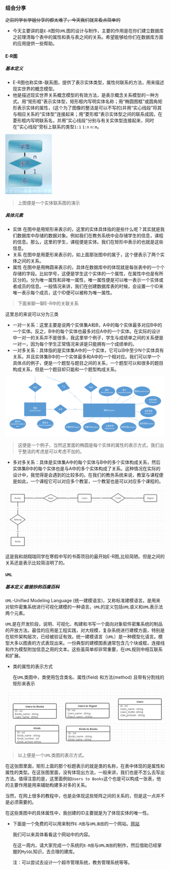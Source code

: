 ### 组会分享

~~之前的学长学姐分享的都太难了，今天我们就来看点简单的~~

* 今天主要讲的是`E-R`图何`UML`图的设计与制作，主要的作用是在你们建立数据库之前理清每个表中的属性和表与表之间的关系。希望能够给你们在数据库方面的应用提供一些帮助。

#### E-R图

##### 基本定义

* E-R图也称实体-联系图，提供了表示实体类型，属性何联系的方法，用来描述现实世界的概念模型。
* 他是描述现实世界关系概念模型的有效方法，是表示概念关系模型的一种方式。用“矩形框”表示实体型，矩形框内写明实体名称；用“椭圆图框”或圆角矩形表示实体的属性，(这个为了图像的整洁是可以不写的)并用“实心线段”将其与相应关系的“实体型”连接起来；用”菱形框“表示实体型之间的联系成因，在菱形框内写明联系名，并用”实心线段“分别与有关实体型连接起来，同时在”实心线段“旁标上联系的类型`1:1` `1:n` `n:m`。

![](sharePic\p1.png)

> 上图便是一个实体联系图的演示

##### 具体元素

* 实体 在图中是用矩形来表示的，这里的实体具体指的是些什么呢？其实就是我们数据库中存储的数据对象。例如我们在教务系统中会存储学生的信息，课程的信息。那么，这里的学生，课程便是实体。我们在矩形中表示的也就是这些信息。
* 关系 在图中是用菱形来表示的，如上面那张图中的属于，这个便表示了两个实体之间的关系。
* 属性 在图中是用椭圆来表示的，具体在数据库中的体现就是每张表中的一个个存储的字段。比如学号，这便是学生这个实体的一个属性，在属性中也是有所区分的。分为唯一属性和非唯一属性，唯一属性便是可以唯一表示一个实体或者成员的信息。一般情况来讲，我们在创建数据库表的时候，会设置一个ID来唯一表示每个成员，这个ID便可以被称为唯一属性。

> 下面来聊一聊E-R中的关联关系

这里总的来说可以分为三类

* 一对一关系：这里主要是说两个实体集A和B，A中的每个实体最多对应B中的一个实体。反之，B中的每个实体也最多对应A中的一个实体。在实际的设计中一对一的关系并不是很多，我这里举个例子，学生与成绩单之间的关系便是一对一，因为每个学生正常情况来讲是只能拥有一个成绩单的。
* 一对多关系：具体指的是实体集A中的一个实体，它可以B中至少N个实体具有关系，并且实体集B中的一个实体最多和A中的一个相对应。我们可以举一个具体点的例子，便是一个题型与题目之间的关系，一个题型可以和很多的题目构成关系，但是一个题目却只能和一个题型构成关系。

![](sharePic\p2.png)

> 这便是一个例子，当然这里面的椭圆是每个实体的属性的表示方式，我们出于整洁的考虑是可以考虑不加的。

* 多对多关系：具体是实体集A中的每个实体与B中的多个实体构成关系，然后实体集B中的每个实体也是与A中的多个实体构成了关系。这种情况在实际的设计中，我觉得是会遇到的比较多的。在我们的教务系统来说，教室与课程便是如此，一个课程它可以对应多个教室，一个教室也是可以对应多个课程的。

![](sharePic\p3.png)

这是我和胡翔瑞同学在寒假中写的书斋项目的最开始E-R图,比较简陋。但是之间的关系还是表示比较简洁明了的。

#### `UML`

##### 基本定义 ~~直接抄的百度百科~~

`UML`-Unified Modeling Language (统一建模语言)，又称标准建模语言。是用来对软件密集系统进行可视化建模的一种语言。`UML`的定义包括`UML`语义和`UML`表示法两个元素。

`UML`是在开发阶段，说明、可视化、构建和书写一个面向对象软件密集系统的制品的开放方法。最佳的应用是工程实践，对大规模，复杂系统进行建模方面，特别是在软件架构层次，已经被验证有效。统一建模语言（`UML`）是一种模型化语言。模型大多以图表的方式表现出来。一份典型的建模图表通常包含几个块或框，连接线和作为模型附加信息之用的文本。这些虽简单却非常重要，在`UML`规则中相互联系和扩展。

* 类的属性的表示方式

  在`UML`类图中，类使用包含类名、属性(field) 和方法(method) 且带有分割线的矩形来表示

![](sharePic\p4.png)

> 以上便是一个`UML`类图的表示方式。

在这张图里面，矩形上面的那个标题表示的就是类的名称，在表中体现的是属性和属性的类型。在这张图里面，没有体现出方法，一般来讲，我们也是不怎么去写出方法。值得注意的是，这里面例如`Users to Books`这个也是可以构成一张表，他的主要作用是用来辅助构建多对多的关系。

当然，在网上很多的教程中，也是会体现这些矩阵之间的关系的，但是这一点并不是必须需要的。

在这些类图中的具体属性中，我创建的ID主要就是为了体现实体的唯一性。

* 下面是一个免费的可以用来制作`E-R图`与`UML类图`的一个网站。[网站](https://www.processon.com/login?f=index)

  我们可以来具体看看这个网站中的内容。

  在这一周内，请大家完成一个系统的`E-R图`与`UML类图`的制作，然后借助已经掌握的`MySQL`知识，去合理的建库。

  注：可以尝试去设计一个超市管理系统，教务管理系统等等。





